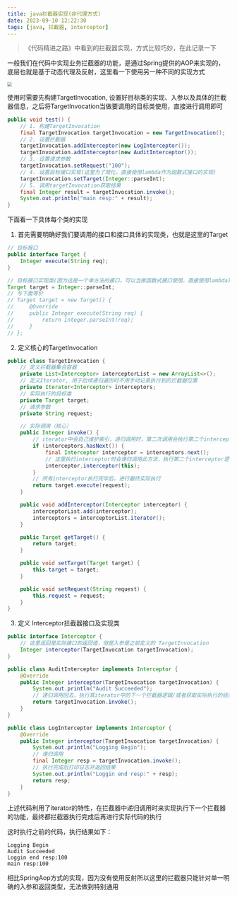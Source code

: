 ```yaml
---
title: java拦截器实现(非代理方式)
date: 2023-09-10 12:22:30
tags: [java, 拦截器, interceptor]
---
```


> 《代码精进之路》中看到的拦截器实现，方式比较巧妙，在此记录一下

一般我们在代码中实现业务拦截器的功能，是通过Spring提供的AOP来实现的，底层也就是基于动态代理及反射，这里看一下使用另一种不同的实现方式

<img src="/images/java-interceptor.jpg" style="zoom:60%" />

<!-- more -->

使用时需要先构建TargetInvocation, 设置好目标类的实现、入参以及具体的拦截器信息，之后将TargetInvocation当做要调用的目标类使用，直接进行调用即可

```java
public void test() {
    // 1. 构建TargetInvocation
    final TargetInvocation targetInvocation = new TargetInvocation();
    // 2. 设置拦截器
    targetInvocation.addInterceptor(new LogInterceptor());
    targetInvocation.addInterceptor(new AuditInterceptor());
    // 3. 设置请求参数
    targetInvocation.setRequest("100");
    // 4. 设置目标接口实现(这里为了简化，直接使用lambda作为函数式接口的实现)
    targetInvocation.setTarget(Integer::parseInt);
	// 5. 调用targetInvocation获取结果
    final Integer result = targetInvocation.invoke();
    System.out.println("main resp:" + result);
}
```

下面看一下具体每个类的实现

1. 首先需要明确好我们要调用的接口和接口具体的实现类，也就是这里的Target

```java
// 目标接口
public interface Target {
    Integer execute(String req);
}

// 目标接口实现类(因为这是一个单方法的接口，可以当做函数式接口使用，直接使用lambda)
Target target = Integer::parseInt;
// 与下面等价
// Target target = new Target() {
//     @Override
//     public Integer execute(String req) {
//         return Integer.parseInt(req);
//     }
// };
```

2. 定义核心的TargetInvocation

```java
public class TargetInvocation {
    // 定义拦截器集合容器
    private List<Interceptor> interceptorList = new ArrayList<>();
    // 定义Iterator, 用于后续递归遍历时不用手动记录执行到的拦截器位置
    private Iterator<Interceptor> interceptors;
    // 实际执行的目标类
    private Target target;
    // 请求参数
    private String request;

    // 实际调用（核心）
    public Integer invoke() {
        // iterator中会自己维护索引，递归调用时，第二次调用会执行第二个interceptor
        if (interceptors.hasNext()) {
            final Interceptor interceptor = interceptors.next();
            // 这里执行interceptor时会递归调用此方法，执行第二个interceptor逻辑
            interceptor.interceptor(this);
        }
        // 所有interceptor执行完毕后，进行最终实际执行
        return target.execute(request);
    }

    public void addInterceptor(Interceptor interceptor) {
        interceptorList.add(interceptor);
        interceptors = interceptorList.iterator();
    }

    public Target getTarget() {
        return target;
    }

    public void setTarget(Target target) {
        this.target = target;
    }

    public void setRequest(String request) {
        this.request = request;
    }
}
```

3. 定义 Interceptor拦截器接口及实现类

```java
public interface Interceptor {
    // 这里返回是实际接口的返回值，但是入参是之前定义的 TargetInvocation
    Integer interceptor(TargetInvocation targetInvocation);
}
```

```java
public class AuditInterceptor implements Interceptor {
    @Override
    public Integer interceptor(TargetInvocation targetInvocation) {
        System.out.println("Audit Succeeded");
        // 递归调用回去，执行其iterator中的下一个拦截器逻辑/或者获取实际执行的结果
        return targetInvocation.invoke();
    }
}

public class LogInterceptor implements Interceptor {
    @Override
    public Integer interceptor(TargetInvocation targetInvocation) {
        System.out.println("Logging Begin");
        // 递归调用
        final Integer resp = targetInvocation.invoke();
        // 执行完成后打印日志并返回结果
        System.out.println("Loggin end resp:" + resp);
        return resp;
    }
}
```

上述代码利用了iterator的特性，在拦截器中递归调用时来实现执行下一个拦截器的功能，最终都拦截器执行完成后再进行实际代码的执行

这时执行之前的代码，执行结果如下：

```
Logging Begin
Audit Succeeded
Loggin end resp:100
main resp:100
```

相比SpringAop方式的实现，因为没有使用反射所以这里的拦截器只能针对单一明确的入参和返回类型，无法做到特别通用

